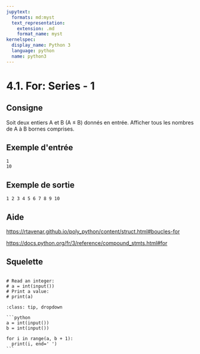 ```yaml
---
jupytext:
  formats: md:myst
  text_representation:
    extension: .md
    format_name: myst
kernelspec:
  display_name: Python 3
  language: python
  name: python3
---
```


# 4.1. For: Series - 1

## Consigne

Soit deux entiers A et B (A ≤ B) donnés en entrée. Afficher tous les nombres de A à B bornes comprises.

## Exemple d'entrée

```
1
10
```

## Exemple de sortie

```
1 2 3 4 5 6 7 8 9 10
```

## Aide

https://rtavenar.github.io/poly_python/content/struct.html#boucles-for

https://docs.python.org/fr/3/reference/compound_stmts.html#for

## Squelette

```{code-cell} ipython3

# Read an integer:
# a = int(input())
# Print a value:
# print(a)
```

````{admonition} Cliquez ici pour voir la solution
:class: tip, dropdown

```python
a = int(input())
b = int(input())

for i in range(a, b + 1):
  print(i, end=' ')
```
````
